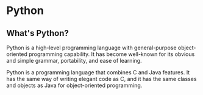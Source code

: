 # Python

## What's Python?
Python is a high-level programming language with general-purpose object-oriented programming capability. It has become well-known for its obvious and simple grammar, portability, and ease of learning.

Python is a programming language that combines C and Java features. It has the same way of writing elegant code as C, and it has the same classes and objects as Java for object-oriented programming.
